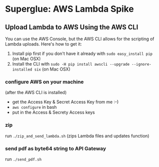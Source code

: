 # Superglue: AWS Lambda Spike

## Upload Lambda to AWS Using the AWS CLI

You can use the AWS Console, but the AWS CLI allows for the scripting of Lambda uploads. Here's how to get it:
1. Install pip first if you don't have it already with `sudo easy_install pip` (on Mac OSX)
2. Install the CLI with `sudo -H pip install awscli --upgrade --ignore-installed six` (on Mac OSX)

### configure AWS on your machine
(after the AWS CLI is installed)
- get the Access Key & Secret Access Key from me :-)
- `aws configure` in bash
- put in the Access & Secrety Access keys

### zip
run `./zip_and_send_lambda.sh` (zips Lambda files and updates function)

### send pdf as byte64 string to API Gateway
run `./send_pdf.sh`
